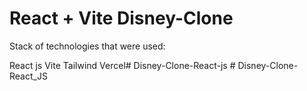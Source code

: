 # React + Vite Disney-Clone 

Stack of technologies that were used:

  React js
  Vite
  Tailwind
  Vercel#   D i s n e y - C l o n e - R e a c t - j s  
 #   D i s n e y - C l o n e - R e a c t _ J S  
 